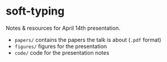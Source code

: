 soft-typing
===

Notes & resources for April 14th presentation.

- `papers/` contains the papers the talk is about (`.pdf` format)
- `figures/` figures for the presentation
- `code/` code for the presentation notes
